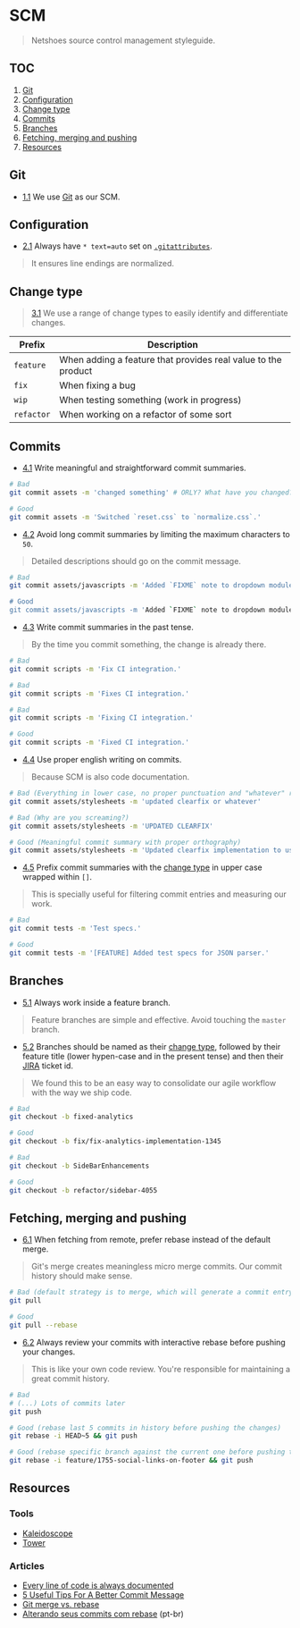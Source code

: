 # SCM

> Netshoes source control management styleguide.

## TOC

1. [Git](#git)
2. [Configuration](#configuration)
3. [Change type](#change-type)
4. [Commits](#commits)
5. [Branches](#branches)
6. [Fetching, merging and pushing](#fetching-merging-and-pushing)
7. [Resources](#resources)

## Git

* [1.1](#1.1) We use [Git](https://git-scm.com) as our SCM.

## Configuration

* [2.1](#2.1) Always have `* text=auto` set on [`.gitattributes`](./.gitattributes).

> It ensures line endings are normalized.

## Change type

> [3.1](#3.1) We use a range of change types to easily identify and differentiate changes.

| Prefix | Description |
|---|---|
| `feature` | When adding a feature that provides real value to the product |
| `fix` | When fixing a bug |
| `wip` | When testing something (work in progress) |
| `refactor` | When working on a refactor of some sort |

## Commits

* [4.1](#4.1) Write meaningful and straightforward commit summaries.

```sh
# Bad
git commit assets -m 'changed something' # ORLY? What have you changed?

# Good
git commit assets -m 'Switched `reset.css` to `normalize.css`.'
```

* [4.2](#4.2) Avoid long commit summaries by limiting the maximum characters to `50`.

> Detailed descriptions should go on the commit message.

```sh
# Bad
git commit assets/javascripts -m 'Added `FIXME` note to dropdown module because it wasn't working on IE8.'

# Good
git commit assets/javascripts -m 'Added `FIXME` note to dropdown module.'
```

* [4.3](#4.3) Write commit summaries in the past tense.

> By the time you commit something, the change is already there.

```sh
# Bad
git commit scripts -m 'Fix CI integration.'

# Bad
git commit scripts -m 'Fixes CI integration.'

# Bad
git commit scripts -m 'Fixing CI integration.'

# Good
git commit scripts -m 'Fixed CI integration.'
```

* [4.4](#4.4) Use proper english writing on commits.

> Because SCM is also code documentation.

```sh
# Bad (Everything in lower case, no proper punctuation and "whatever" really?)
git commit assets/stylesheets -m 'updated clearfix or whatever'

# Bad (Why are you screaming?)
git commit assets/stylesheets -m 'UPDATED CLEARFIX'

# Good (Meaningful commit summary with proper orthography)
git commit assets/stylesheets -m 'Updated clearfix implementation to use a more modern approach.'
```

* [4.5](#4.5) Prefix commit summaries with the [change type](#change-type) in upper case wrapped within `[]`.

> This is specially useful for filtering commit entries and measuring our work.

```sh
# Bad
git commit tests -m 'Test specs.'

# Good
git commit tests -m '[FEATURE] Added test specs for JSON parser.'
```

## Branches

* [5.1](#5.1) Always work inside a feature branch.

> Feature branches are simple and effective. Avoid touching the `master` branch.

* [5.2](#5.2) Branches should be named as their [change type](#change-type), followed by their feature title (lower hypen-case and in the present tense) and then their [JIRA](https://www.atlassian.com/software/jira) ticket id.

> We found this to be an easy way to consolidate our agile workflow with the way we ship code.

```sh
# Bad
git checkout -b fixed-analytics

# Good
git checkout -b fix/fix-analytics-implementation-1345

# Bad
git checkout -b SideBarEnhancements

# Good
git checkout -b refactor/sidebar-4055
```

## Fetching, merging and pushing

* [6.1](#6.1) When fetching from remote, prefer rebase instead of the default merge.

> Git's merge creates meaningless micro merge commits. Our commit history should make sense.

```sh
# Bad (default strategy is to merge, which will generate a commit entry)
git pull

# Good
git pull --rebase
```

* [6.2](#6.2) Always review your commits with interactive rebase before pushing your changes.

> This is like your own code review. You're responsible for maintaining a great commit history.

```sh
# Bad
# (...) Lots of commits later
git push

# Good (rebase last 5 commits in history before pushing the changes)
git rebase -i HEAD~5 && git push

# Good (rebase specific branch against the current one before pushing the changes)
git rebase -i feature/1755-social-links-on-footer && git push
```

## Resources

### Tools

* [Kaleidoscope](http://kaleidoscopeapp.com)
* [Tower](http://www.git-tower.com)

### Articles

* [Every line of code is always documented](http://mislav.uniqpath.com/2014/02/hidden-documentationo)
* [5 Useful Tips For A Better Commit Message](https://robots.thoughtbot.com/5-useful-tips-for-a-better-commit-message)
* [Git merge vs. rebase](http://mislav.uniqpath.com/2013/02/merge-vs-rebase)
* [Alterando seus commits com rebase](http://www.raphaelfabeni.com.br/git-alterando-commits-parte-1) (pt-br)
